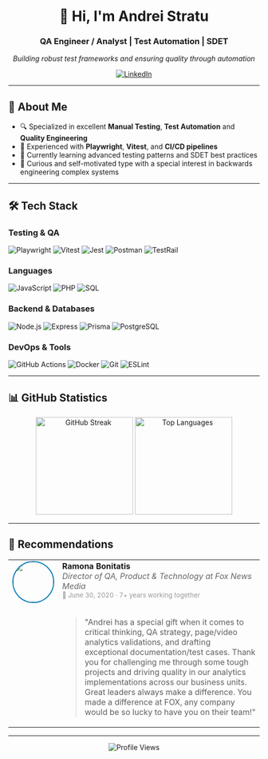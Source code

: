 <div align="center">

# 👋 Hi, I'm Andrei Stratu

### QA Engineer / Analyst | Test Automation | SDET

*Building robust test frameworks and ensuring quality through automation*

[![LinkedIn](https://img.shields.io/badge/LinkedIn-0077B5?style=for-the-badge&logo=linkedin&logoColor=white)](https://www.linkedin.com/in/andrei-stratu/)

</div>

---

## 🎯 About Me

- 🔍 Specialized in excellent **Manual Testing**, **Test Automation** and **Quality Engineering**
- 🧪 Experienced with **Playwright**, **Vitest**, and **CI/CD pipelines**
- 🌱 Currently learning advanced testing patterns and SDET best practices
- 💼 Curious and self-motivated type with a special interest in backwards engineering complex systems

---

## 🛠️ Tech Stack

### Testing & QA
![Playwright](https://img.shields.io/badge/Playwright-2EAD33?style=for-the-badge&logo=playwright&logoColor=white)
![Vitest](https://img.shields.io/badge/Vitest-6E9F18?style=for-the-badge&logo=vitest&logoColor=white)
![Jest](https://img.shields.io/badge/Jest-C21325?style=for-the-badge&logo=jest&logoColor=white)
![Postman](https://img.shields.io/badge/Postman-FF6C37?style=for-the-badge&logo=postman&logoColor=white)
![TestRail](https://img.shields.io/badge/TestRail-65C179?style=for-the-badge&logo=testrail&logoColor=white)

### Languages
![JavaScript](https://img.shields.io/badge/JavaScript-F7DF1E?style=for-the-badge&logo=javascript&logoColor=black)
![PHP](https://img.shields.io/badge/PHP-777BB4?style=for-the-badge&logo=php&logoColor=white)
![SQL](https://img.shields.io/badge/SQL-4479A1?style=for-the-badge&logo=postgresql&logoColor=white)

### Backend & Databases
![Node.js](https://img.shields.io/badge/Node.js-339933?style=for-the-badge&logo=node.js&logoColor=white)
![Express](https://img.shields.io/badge/Express-000000?style=for-the-badge&logo=express&logoColor=white)
![Prisma](https://img.shields.io/badge/Prisma-2D3748?style=for-the-badge&logo=prisma&logoColor=white)
![PostgreSQL](https://img.shields.io/badge/PostgreSQL-336791?style=for-the-badge&logo=postgresql&logoColor=white)

### DevOps & Tools
![GitHub Actions](https://img.shields.io/badge/GitHub_Actions-2088FF?style=for-the-badge&logo=github-actions&logoColor=white)
![Docker](https://img.shields.io/badge/Docker-2496ED?style=for-the-badge&logo=docker&logoColor=white)
![Git](https://img.shields.io/badge/Git-F05032?style=for-the-badge&logo=git&logoColor=white)
![ESLint](https://img.shields.io/badge/ESLint-4B32C3?style=for-the-badge&logo=eslint&logoColor=white)

---

## 📊 GitHub Statistics

<div align="center">
  <img src="https://github-readme-streak-stats.herokuapp.com/?user=avantgardian&theme=tokyonight&hide_border=true" alt="GitHub Streak" height="195"/>
  <img src="https://github-readme-stats.vercel.app/api/top-langs/?username=avantgardian&theme=tokyonight&hide_border=true&langs_count=4" alt="Top Languages" height="195"/>
</div>

---

## 💬 Recommendations

<table>
<tr>
<td width="80px" align="center" valign="top">
  <img src="https://media.licdn.com/dms/image/v2/D5603AQHHDCxN-SlLPg/profile-displayphoto-shrink_400_400/profile-displayphoto-shrink_400_400/0/1705016964586?e=1762992000&v=beta&t=2GeFHcJT6UQBq-V3haaXFAyoiml2tR8W51g1YhKGJJc" width="80" style="border-radius: 50%; border: 2px solid #0077B5;"/>
</td>
<td valign="top">
  <div>
    <strong style="font-size: 16px;">Ramona Bonitatis</strong><br/>
    <em style="color: #666;">Director of QA, Product & Technology at Fox News Media</em><br/>
    <span style="color: #999; font-size: 13px;">📅 June 30, 2020 · 7+ years working together</span>
  </div>
  <br/>
  <blockquote>
    "Andrei has a special gift when it comes to critical thinking, QA strategy, page/video analytics validations, and drafting exceptional documentation/test cases. Thank you for challenging me through some tough projects and driving quality in our analytics implementations across our business units. Great leaders always make a difference. You made a difference at FOX, any company would be so lucky to have you on their team!"
  </blockquote>
</td>
</tr>
</table>

---

<div align="center">

![Profile Views](https://komarev.com/ghpvc/?username=avantgardian&color=blueviolet&style=for-the-badge)

</div>
